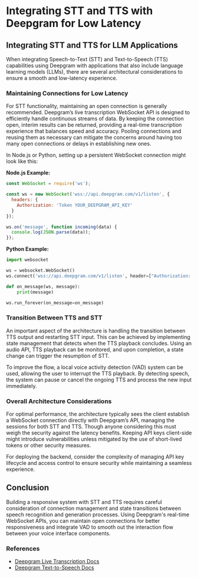 # Integrating STT and TTS with Deepgram for Low Latency

## Integrating STT and TTS for LLM Applications

When integrating Speech-to-Text (STT) and Text-to-Speech (TTS) capabilities using Deepgram with applications that also include language learning models (LLMs), there are several architectural considerations to ensure a smooth and low-latency experience.

### Maintaining Connections for Low Latency

For STT functionality, maintaining an open connection is generally recommended. Deepgram’s live transcription WebSocket API is designed to efficiently handle continuous streams of data. By keeping the connection open, interim results can be returned, providing a real-time transcription experience that balances speed and accuracy. Pooling connections and reusing them as necessary can mitigate the concerns around having too many open connections or delays in establishing new ones.

In Node.js or Python, setting up a persistent WebSocket connection might look like this:

**Node.js Example:**
```javascript
const WebSocket = require('ws');

const ws = new WebSocket('wss://api.deepgram.com/v1/listen', {
  headers: {
    Authorization: 'Token YOUR_DEEPGRAM_API_KEY'
  }
});

ws.on('message', function incoming(data) {
  console.log(JSON.parse(data));
});
```

**Python Example:**
```python
import websocket

ws = websocket.WebSocket()
ws.connect('wss://api.deepgram.com/v1/listen', header=["Authorization: Token YOUR_DEEPGRAM_API_KEY"])

def on_message(ws, message):
    print(message)

ws.run_forever(on_message=on_message)
```

### Transition Between TTS and STT

An important aspect of the architecture is handling the transition between TTS output and restarting STT input. This can be achieved by implementing state management that detects when the TTS playback concludes. Using an audio API, TTS playback can be monitored, and upon completion, a state change can trigger the resumption of STT.

To improve the flow, a local voice activity detection (VAD) system can be used, allowing the user to interrupt the TTS playback. By detecting speech, the system can pause or cancel the ongoing TTS and process the new input immediately.

### Overall Architecture Considerations

For optimal performance, the architecture typically sees the client establish a WebSocket connection directly with Deepgram’s API, managing the sessions for both STT and TTS. Though anyone considering this must weigh the security against the latency benefits. Keeping API keys client-side might introduce vulnerabilities unless mitigated by the use of short-lived tokens or other security measures.

For deploying the backend, consider the complexity of managing API key lifecycle and access control to ensure security while maintaining a seamless experience.

## Conclusion

Building a responsive system with STT and TTS requires careful consideration of connection management and state transitions between speech recognition and generation processes. Using Deepgram's real-time WebSocket APIs, you can maintain open connections for better responsiveness and integrate VAD to smooth out the interaction flow between your voice interface components.

### References
- [Deepgram Live Transcription Docs](https://developers.deepgram.com/docs/getting-started-with-live-streaming-audio)
- [Deepgram Text-to-Speech Docs](https://developers.deepgram.com/docs/tts-websocket)